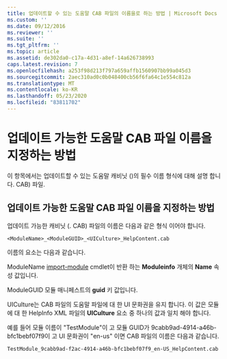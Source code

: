 ```yaml
---
title: 업데이트할 수 있는 도움말 CAB 파일의 이름을로 하는 방법 | Microsoft Docs
ms.custom: ''
ms.date: 09/12/2016
ms.reviewer: ''
ms.suite: ''
ms.tgt_pltfrm: ''
ms.topic: article
ms.assetid: de302da0-c17a-4d31-a8ef-14a626738993
caps.latest.revision: 7
ms.openlocfilehash: a253f98d213f797a659affb1560907bb99a045d3
ms.sourcegitcommit: 2aec310ad0c0b048400cb56f6fa64c1e554c812a
ms.translationtype: MT
ms.contentlocale: ko-KR
ms.lasthandoff: 05/23/2020
ms.locfileid: "83811702"
---
```

# <a name="how-to-name-an-updatable-help-cab-file"></a>업데이트 가능한 도움말 CAB 파일 이름을 지정하는 방법

이 항목에서는 업데이트할 수 있는 도움말 캐비닛 ()의 필수 이름 형식에 대해 설명 합니다. CAB) 파일.

## <a name="how-to-name-an-updatable-help-cab-file"></a>업데이트 가능한 도움말 CAB 파일 이름을 지정하는 방법

업데이트 가능한 캐비닛 (. CAB) 파일의 이름은 다음과 같은 형식 이어야 합니다.

`<ModuleName>_<ModuleGUID>_<UICulture>_HelpContent.cab`

이름의 요소는 다음과 같습니다.

ModuleName [import-module](/powershell/module/Microsoft.PowerShell.Core/Get-Module) cmdlet이 반환 하는 **Moduleinfo** 개체의 **Name** 속성 값입니다.

ModuleGUID 모듈 매니페스트의 **guid** 키 값입니다.

UICulture는 CAB 파일의 도움말 파일에 대 한 UI 문화권을 유지 합니다. 이 값은 모듈에 대 한 HelpInfo XML 파일의 **UICulture** 요소 중 하나의 값과 일치 해야 합니다.

예를 들어 모듈 이름이 "TestModule"이 고 모듈 GUID가 9cabb9ad-4914-a46b-bfc1bebf07f9이 고 UI 문화권이 "en-us" 이면 CAB 파일의 이름은 다음과 같습니다.

`TestModule_9cabb9ad-f2ac-4914-a46b-bfc1bebf07f9_en-US_HelpContent.cab`
